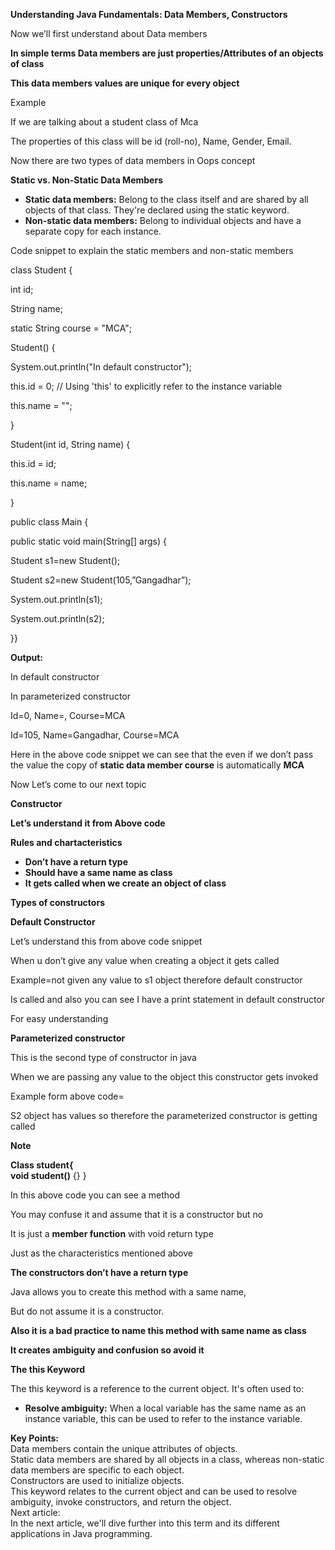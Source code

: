**Understanding Java Fundamentals: Data Members, Constructors**

Now we’ll first understand about Data members

**In simple terms Data members are just properties/Attributes of an objects of class**

**This data members values are unique for every object**

Example

If we are talking about a student class of Mca

The properties of this class will be id (roll-no), Name, Gender, Email.

Now there are two types of data members in Oops concept

**Static vs. Non-Static Data Members**

- **Static data members:** Belong to the class itself and are shared by all objects of that class. They're declared using the static keyword.
- **Non-static data members:** Belong to individual objects and have a separate copy for each instance.

Code snippet to explain the static members and non-static members

class Student {

int id;

String name;

static String course = "MCA";

Student() {

System.out.println("In default constructor");

this.id = 0; // Using 'this' to explicitly refer to the instance variable

this.name = "";

}

Student(int id, String name) {

this.id = id;

this.name = name;

}

public class Main {

public static void main(String[] args) {

Student s1=new Student();

Student s2=new Student(105,”Gangadhar”);

System.out.println(s1);

System.out.println(s2);

}}

**Output:**

In default constructor

In parameterized constructor

Id=0, Name=, Course=MCA

Id=105, Name=Gangadhar, Course=MCA

Here in the above code snippet we can see that the even if we don’t pass the value the copy of **static data member course** is automatically **MCA**

Now Let’s come to our next topic

**Constructor**

**Let’s understand it from Above code**

**Rules and chartacteristics**

- **Don’t have a return type**
- **Should have a same name as class**
- **It gets called when we create an object of class**

**Types of constructors**

**Default Constructor**

Let’s understand this from above code snippet

When u don’t give any value when creating a object it gets called

Example=not given any value to s1 object therefore default constructor

Is called and also you can see I have a print statement in default constructor

For easy understanding

**Parameterized constructor**

This is the second type of constructor in java

When we are passing any value to the object this constructor gets invoked

Example form above code=

S2 object has values so therefore the parameterized constructor is getting called

**Note**

**Class student{  
void student()**
{}
}

In this above code you can see a method

You may confuse it and assume that it is a constructor but no

It is just a **member function** with void return type

Just as the characteristics mentioned above

**The constructors don’t have a return type**

Java allows you to create this method with a same name,

But do not assume it is a constructor.

**Also it is a bad practice to name this method with same name as class**

**It creates ambiguity and confusion so avoid it**

**The this Keyword**

The this keyword is a reference to the current object. It's often used to:

- **Resolve ambiguity:** When a local variable has the same name as an instance variable, this can be used to refer to the instance variable.

**Key Points:**  
Data members contain the unique attributes of objects.  
Static data members are shared by all objects in a class, whereas non-static data members are specific to each object.  
Constructors are used to initialize objects.  
This keyword relates to the current object and can be used to resolve ambiguity, invoke constructors, and return the object.  
Next article:  
In the next article, we'll dive further into this term and its different applications in Java programming.
